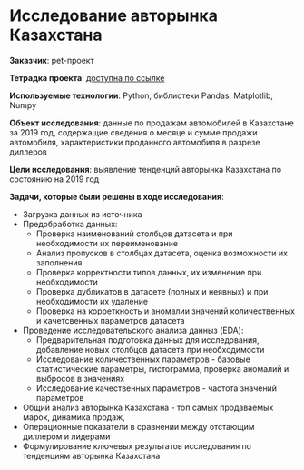 # Исследование авторынка Казахстана

**Заказчик**: pet-проект

**Тетрадка проекта**: [доступна по ссылке](https://github.com/NataliaSolntseva/KazakhstanCarMarketResearch/blob/main/Kazakhstan_Car_Market_Research_SolntsevaNS.ipynb)

**Используемые технологии**: Python, библиотеки Pandas, Matplotlib, Numpy

**Объект исследования**: данные по продажам автомобилей в Казахстане за 2019 год, содержащие сведения о месяце и сумме продажи автомобиля, характеристики проданного автомобиля в разрезе диллеров

**Цели исследования**: выявление тенденций авторынка Казахстана по состоянию на 2019 год

**Задачи, которые были решены в ходе исследования**:
  - Загрузка данных из источника
  - Предобработка данных:
      - Проверка наименований столбцов датасета и при необходимости их переименование
      - Анализ пропусков в столбцах датасета, оценка возможности их заполнения
      - Проверка корректности типов данных, их изменение при необходимости
      - Проверка дубликатов в датасете (полных и неявных) и при необходимости их удаление
      - Проверка на корреткность и аномалии значений количественных и качетсвенных параметров датасета
  - Проведение исследовательского анализа данныз (EDA):
      - Предварительная подготовка данных для исследования, добавление новых столбцов датасета при необходимости
      - Исследование количественных параметров - базовые статистические параметры, гистограмма, проверка аномалий и выбросов в значениях
      - Исследование качественных параметров - частота значений параметров
  - Общий анализ авторынка Казахстана - топ самых продаваемых марок, динамика продаж,
  - Операционные показатели в сравнении между отстающим диллером и лидерами
  - Формулирование ключевых результатов исследования по тенденциям авторынка Казахстана
